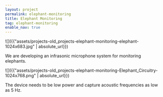 ```yaml
---
layout: project
permalink: elephant-monitoring
title: Elephant Monitoring
tag: elephant-monitoring
enable_nav: true
---
```

![]({{"assets/projects-old_projects-elephant-monitoring-elephant-1024x683.jpg" | absolute_url}})

We are developing an infrasonic microphone system for monitoring elephants. 

![]({{"assets/projects-old_projects-elephant-monitoring-Elephant_Circuitry-1024x768.png" | absolute_url}})

The device needs to be low power and capture acoustic frequencies as low as 5 Hz. 
   